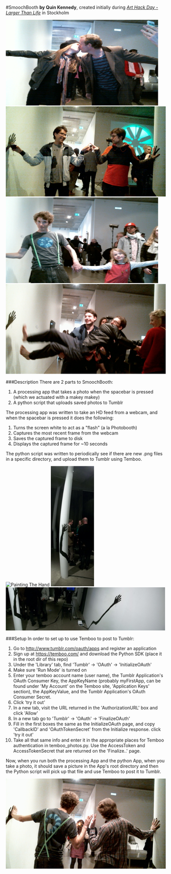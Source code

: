 #SmoochBooth
**by Quin Kennedy**, created initially during [_Art Hack Day - Larger Than Life_](http://arthackday.net/stockholm/) in Stockholm

![The Kiss](documentation/kiss_md.png)
![Gentle Touch](documentation/touch_md.png)
![Some Fun](documentation/fun_md.png)
![Work Around](documentation/feet_md.png)


###Description
There are 2 parts to SmoochBooth:
1. A processing app that takes a photo when the spacebar is pressed (which we actuated with a makey makey)
2. A python script that uploads saved photos to Tumblr

The processing app was written to take an HD feed from a webcam, and when the spacebar is pressed it does the following:
1. Turns the screen white to act as a "flash" (a la Photobooth)
2. Captures the most recent frame from the webcam
3. Saves the captured frame to disk
4. Displays the captured frame for ~10 seconds

The python script was written to periodically see if there are new .png files in a specific directory,
and upload them to Tumblr using Temboo.

![Painting The Hand](documentation/setup_2_md.jpg)
![Column](documentation/arm_1_sm.jpg)
![Panorama](documentation/arm_2_sm.jpg)

###Setup
In order to set up to use Temboo to post to Tumblr:
1. Go to http://www.tumblr.com/oauth/apps and register an application
2. Sign up at https://temboo.com/ and download the Python SDK (place it in the root dir of this repo)
3. Under the 'Library' tab, find 'Tumblr' -> 'OAuth' -> 'InitializeOAuth'
4. Make sure 'Run Mode' is turned on
5. Enter your temboo account name (user name), the Tumblr Application's OAuth Consumer Key, the AppKeyName (probably myFirstApp, can be found under 'My Account' on the Temboo site, 'Application Keys' section), the AppKeyValue, and the Tumblr Application's OAuth Consumer Secret.
6. Click 'try it out'
7. In a new tab, visit the URL returned in the 'AuthorizationURL' box and click 'Allow'
8. In a new tab go to 'Tumblr' -> 'OAuth' -> 'FinalizeOAuth'
9. Fill in the first boxes the same as the InitializeOAuth page, and copy 'CallbackID' and 'OAuthTokenSecret' from the Initialize response. click 'try it out'
10. Take all that same info and enter it in the appropriate places for Temboo authentication in temboo_photos.py. Use the AccessToken and AccessTokenSecret that are returned on the 'Finalize..' page.

Now, when you run both the processing App and the python App, when you take a photo, it should save a picture in the App's root directory and then the Python script will pick up that file and use Temboo to post it to Tumblr.

![The Makers](documentation/makers_md.png)